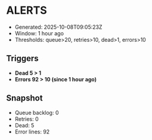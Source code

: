 # ALERTS

- Generated: 2025-10-08T09:05:23Z
- Window: 1 hour ago
- Thresholds: queue>20, retries>10, dead>1, errors>10

## Triggers
- **Dead 5 > 1**
- **Errors 92 > 10 (since 1 hour ago)**

## Snapshot
- Queue backlog: 0
- Retries: 0
- Dead: 5
- Error lines: 92
